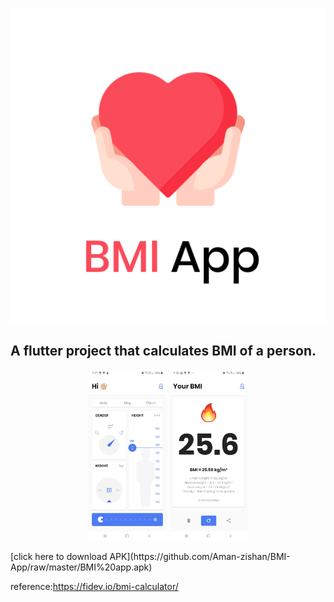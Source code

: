 <p align="center"><img src="android/app/src/main/res/mipmap-hdpi/ic_launcher.png"></p>

## A flutter project that calculates BMI of a person.
<p align="center">
  <img height="25%" width="25%" src="1.jpg">
  <img height="25%" width="25%" src="2.jpg">
</p>
[click here to download APK](https://github.com/Aman-zishan/BMI-App/raw/master/BMI%20app.apk)

reference:https://fidev.io/bmi-calculator/
